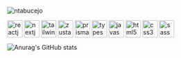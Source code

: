 <p align="left">
  <img
    src="https://komarev.com/ghpvc/?username=ntabucejo&label=Profile%20views&color=0e30b6&style=flat"
    alt="ntabucejo"
  />
</p>
<p align="left">
  <img
    align="center"
    src="https://raw.githubusercontent.com/ntabucejo/ntabucejo/5516f233fcf83f43314843e2480f5b88a69e27d0/assets/icons/reactjs-icon.svg"
    alt="reactjs"
    height="40"
    width="35"
  />
  <img
    align="center"
    src="https://raw.githubusercontent.com/ntabucejo/ntabucejo/b4756485dcf9c2a885dff70ad3886ec3096af833/assets/icons/nextjs-icon.svg"
    alt="nextjs"
    height="40"
    width="35"
  />
  <img
    align="center"
    src="https://raw.githubusercontent.com/ntabucejo/ntabucejo/e71224c8f22b63bf473bf769a604d621368e238e/assets/icons/tailwindcss-icon.svg"
    alt="tailwindcss"
    height="40"
    width="35"
  />
  <img
    align="center"
    src="https://raw.githubusercontent.com/ntabucejo/ntabucejo/e71224c8f22b63bf473bf769a604d621368e238e/assets/icons/zustand-icon.svg"
    alt="zustand"
    height="40"
    width="35"
  />
  <img
    align="center"
    src="https://raw.githubusercontent.com/ntabucejo/ntabucejo/b4756485dcf9c2a885dff70ad3886ec3096af833/assets/icons/prisma-icon.svg"
    alt="prisma"
    height="40"
    width="35"
  />
  <img
    align="center"
    src="https://raw.githubusercontent.com/ntabucejo/ntabucejo/e71224c8f22b63bf473bf769a604d621368e238e/assets/icons/typescript-icon.svg"
    alt="typescript"
    height="40"
    width="35"
  />
  <img
    align="center"
    src="https://raw.githubusercontent.com/ntabucejo/ntabucejo/b4756485dcf9c2a885dff70ad3886ec3096af833/assets/icons/javascript-icon.svg"
    alt="javascript"
    height="40"
    width="35"
  />
  <img
    align="center"
    src="https://raw.githubusercontent.com/ntabucejo/ntabucejo/b4756485dcf9c2a885dff70ad3886ec3096af833/assets/icons/html5-icon.svg"
    alt="html5"
    height="40"
    width="35"
  />
  <img
    align="center"
    src="https://raw.githubusercontent.com/ntabucejo/ntabucejo/b4756485dcf9c2a885dff70ad3886ec3096af833/assets/icons/css3-icon.svg"
    alt="css3"
    height="40"
    width="35"
  />
  <img
    align="center"
    src="https://raw.githubusercontent.com/ntabucejo/ntabucejo/e71224c8f22b63bf473bf769a604d621368e238e/assets/icons/sass-icon.svg"
    alt="sass"
    height="40"
    width="35"
  />
</p>

![Anurag's GitHub stats](https://github-readme-stats.vercel.app/api?username=ntabucejo&show_icons=true&theme=tokyonight)

